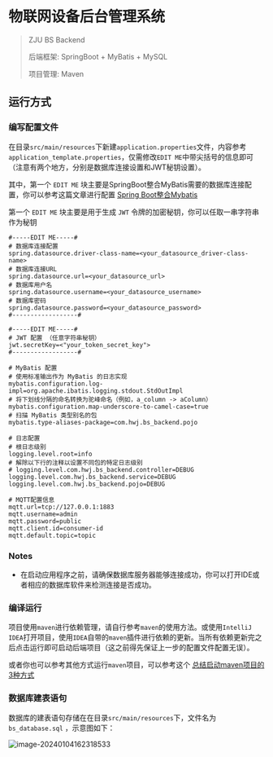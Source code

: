 # 物联网设备后台管理系统

> ZJU BS Backend  
>
> 后端框架:     SpringBoot  + MyBatis  +  MySQL
>
> 项目管理:     Maven

## 运行方式

### 编写配置文件

在目录`src/main/resources`下新建`application.properties`文件，内容参考`application_template.properties`，仅需修改`EDIT ME`中带尖括号的信息即可（注意有两个地方，分别是数据库连接设置和JWT秘钥设置）。

其中，第一个 `EDIT ME` 块主要是SpringBoot整合MyBatis需要的数据库连接配置，你可以参考这篇文章进行配置 [Spring Boot整合Mybatis](https://blog.csdn.net/junR_980218/article/details/124805813) 

第一个 `EDIT ME` 块主要是用于生成 `JWT` 令牌的加密秘钥，你可以任取一串字符串作为秘钥

```properties
#-----EDIT ME-----#
# 数据库连接配置
spring.datasource.driver-class-name=<your_datasource_driver-class-name>
# 数据库连接URL
spring.datasource.url=<your_datasource_url>
# 数据库用户名
spring.datasource.username=<your_datasource_username>
# 数据库密码
spring.datasource.password=<your_datasource_password>
#------------------#

#-----EDIT ME-----#
# JWT 配置 （任意字符串秘钥）
jwt.secretKey=<"your_token_secret_key">
#------------------#

# MyBatis 配置
# 使用标准输出作为 MyBatis 的日志实现
mybatis.configuration.log-impl=org.apache.ibatis.logging.stdout.StdOutImpl
# 将下划线分隔的命名转换为驼峰命名（例如，a_column -> aColumn）
mybatis.configuration.map-underscore-to-camel-case=true
# 扫描 MyBatis 类型别名的包
mybatis.type-aliases-package=com.hwj.bs_backend.pojo

# 日志配置
# 根日志级别
logging.level.root=info
# 解除以下行的注释以设置不同包的特定日志级别
# logging.level.com.hwj.bs_backend.controller=DEBUG
logging.level.com.hwj.bs_backend.service=DEBUG
logging.level.com.hwj.bs_backend.pojo=DEBUG

# MQTT配置信息
mqtt.url=tcp://127.0.0.1:1883
mqtt.username=admin
mqtt.password=public
mqtt.client.id=consumer-id
mqtt.default.topic=topic

```

### Notes

- 在启动应用程序之前，请确保数据库服务器能够连接成功，你可以打开IDE或者相应的数据库软件来检测连接是否成功。

### 编译运行

项目使用`maven`进行依赖管理，请自行参考`maven`的使用方法。或使用`IntelliJ IDEA`打开项目，使用`IDEA`自带的`maven`插件进行依赖的更新。当所有依赖更新完之后点击运行即可启动后端项目（这之前得先保证上一步的配置文件配置无误）。

或者你也可以参考其他方式运行`maven`项目，可以参考这个 [总结启动maven项目的3种方式](https://blog.csdn.net/qq_43392001/article/details/99625275)

### 数据库建表语句

数据库的建表语句存储在在目录`src/main/resources`下，文件名为 `bs_database.sql` ，示意图如下：

![image-20240104162318533](D:\Desktop\BS体系设计\大作业\BS_Project\BS_Backend\image-20240104162318533.png)
